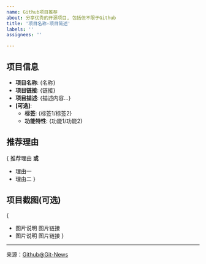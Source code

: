 ```yaml
---
name: Github项目推荐
about: 分享优秀的开源项目, 包括但不限于Github
title: '项目名称-项目简述'
labels: ''
assignees: ''

---
```



## 项目信息
 - **项目名称**: {名称}
 - **项目链接**: {链接}
 - **项目描述**:
	{描述内容...}
 - **[可选]**:
	- **标签**: {标签1/标签2}
	- **功能特性**: {功能1/功能2}

## 推荐理由
{ 
推荐理由
**或**
- 理由一
- 理由二
}

## 项目截图(可选)
{
- 图片说明
	图片链接
- 图片说明
	图片链接
}




[^_^]: # (请勿修改下面的内容, 感谢🙇‍🙇‍🙇‍!)
<!--
  Template: git_recommend
  Updated: 2020/01/05
-->
* * * * * * * * * * * * * * * * * * * * * * * * * * * * * * * *
来源：[Github@Git-News](https://github.com/Git-News)

